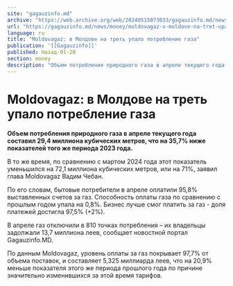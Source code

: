 ```yaml
---
site: "gagauzinfo.md"
archive: "https://web.archive.org/web/20240515073033/gagauzinfo.md/news/money/moldovagaz-v-moldove-na-tret-upalo-potreblenie-gaza"
url: "https://gagauzinfo.md/news/money/moldovagaz-v-moldove-na-tret-upalo-potreblenie-gaza"
language: ru
title: "Moldovagaz: в Молдове на треть упало потребление газа"
publication: '[[Gagauzinfo]]'
published: Назад-01-20
section: money
description: "Объем потребления природного газа в апреле текущего года составил 29,4 миллиона кубических метров, что на 35,7% ниже показателей того же периода 2023 года."
---
```


# Moldovagaz: в Молдове на треть упало потребление газа

**Объем потребления природного газа в апреле текущего года составил 29,4 миллиона кубических метров, что на 35,7% ниже показателей того же периода 2023 года.**

В то же время, по сравнению с мартом 2024 года этот показатель уменьшился на 72,1 миллиона кубических метров, или на 71%, заявил глава Moldovagaz Вадим Чебан.

По его словам, бытовые потребители в апреле оплатили 95,8% выставленных счетов за газ. Способность оплаты газа по сравнению с прошлым годом упала на 0,8%. Бизнес лучше смог платить за газ - доля платежей достигла 97,5% (+2%).

В апреле газ отключили в 810 точках потребления – их владельцы задолжали 13,7 миллиона леев, сообщает новостной портал Gagauzinfo.MD.

По данным Moldovagaz, уровень оплаты за газ покрывает 97,7% от объема поставок, и составляет 5,325 миллиарда леев, что на 20,9% меньше показателя этого же периода прошлого года по причине значительно изменившихся за этой время тарифов.